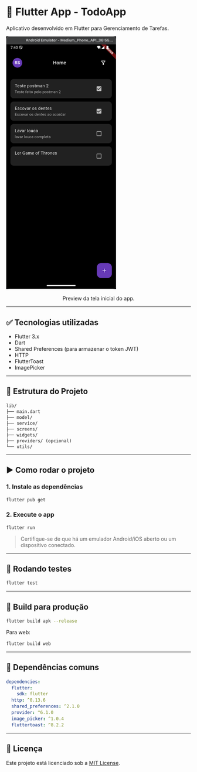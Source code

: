 # 📱 Flutter App - TodoApp

Aplicativo desenvolvido em Flutter para Gerenciamento de Tarefas.

<img width=300 src="./assets/iScreen%20Shoter%20-%2020250703194042825.png" />

<p align="center">
  Preview da tela inicial do app.
</p>

---

## ✅ Tecnologias utilizadas

- Flutter 3.x
- Dart
- Shared Preferences (para armazenar o token JWT)
- HTTP
- FlutterToast
- ImagePicker

---

## 📁 Estrutura do Projeto

```
lib/
├── main.dart
├── model/
├── service/
├── screens/
├── widgets/
├── providers/ (opcional)
└── utils/
```

---

## ▶️ Como rodar o projeto

### 1. Instale as dependências

```bash
flutter pub get
```

### 2. Execute o app

```bash
flutter run
```

> Certifique-se de que há um emulador Android/iOS aberto ou um dispositivo conectado.

---

## 🧪 Rodando testes

```bash
flutter test
```

---

## 📱 Build para produção

```bash
flutter build apk --release
```

Para web:

```bash
flutter build web
```

---

## 🧩 Dependências comuns

```yaml
dependencies:
  flutter:
    sdk: flutter
  http: ^0.13.6
  shared_preferences: ^2.1.0
  provider: ^6.1.0
  image_picker: ^1.0.4
  fluttertoast: ^8.2.2
```

---

## 📄 Licença

Este projeto está licenciado sob a [MIT License](LICENSE).
